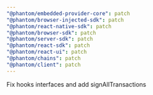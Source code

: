 ```yaml
---
"@phantom/embedded-provider-core": patch
"@phantom/browser-injected-sdk": patch
"@phantom/react-native-sdk": patch
"@phantom/browser-sdk": patch
"@phantom/server-sdk": patch
"@phantom/react-sdk": patch
"@phantom/react-ui": patch
"@phantom/chains": patch
"@phantom/client": patch
---
```


Fix hooks interfaces and add signAllTransactions
